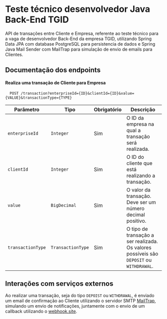 # Teste técnico desenvolvedor Java Back-End TGID

API de transações entre Cliente e Empresa, referente ao teste técnico para a vaga de desenvolvedor Back-End da empresa
TGID, utilizando Spring Data JPA com database PostgreSQL para persistencia de dados e Spring Java Mail Sender com
MailTrap para simulação de envio de emails para Clientes.

## Documentação dos endpoints

#### Realiza uma transação de Cliente para Empresa

```POST
  POST /transaction?enterpriseId={ID}&clientId={ID}&value={VALUE}&transactionType={TYPE}
```

| Parâmetro         | Tipo              | Obrigatório | Descrição                                                                                |
|-------------------|-------------------|-------------|------------------------------------------------------------------------------------------|
| `enterpriseId`    | `Integer`         | Sim         | O ID da empresa na qual a transação será realizada.                                      |
| `clientId`        | `Integer`         | Sim         | O ID do cliente que está realizando a transação.                                         |
| `value`           | `BigDecimal`      | Sim         | O valor da transação. Deve ser um número decimal positivo.                               |
| `transactionType` | `TransactionType` | Sim         | O tipo de transação a ser realizada. Os valores possíveis são `DEPOSIT` ou `WITHDRAWAL`. |

## Interações com serviços externos

Ao realizar uma transação, seja do tipo `DEPOIST` ou `WITHDRAWAL`, é enviado um email de confirmação ao Cliente
utilizando o servidor SMTP [MailTrap](https://mailtrap.io/home), simulando um envio de notificações, juntamente com o
envio de um callback utilizando o [webhook.site](https://webhook.site/).
